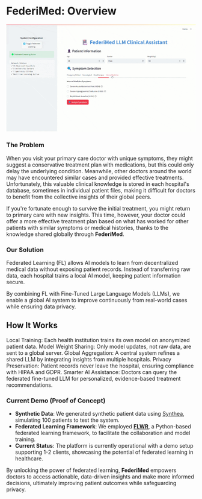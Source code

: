# FederiMed: Overview

![FederiMed Demo](https://github.com/youssbim/FederiMed/blob/main/shortdemo.gif?raw=true)

### The Problem
When you visit your primary care doctor with unique symptoms, they might suggest a conservative treatment plan with medications, but this could only delay the underlying condition. Meanwhile, other doctors around the world may have encountered similar cases and provided effective treatments. Unfortunately, this valuable clinical knowledge is stored in each hospital's database, sometimes in individual patient files, making it difficult for doctors to benefit from the collective insights of their global peers.

If you're fortunate enough to survive the initial treatment, you might return to primary care with new insights. This time, however, your doctor could offer a more effective treatment plan based on what has worked for other patients with similar symptoms or medical histories, thanks to the knowledge shared globally through **FederiMed**.

### Our Solution
Federated Learning (FL) allows AI models to learn from decentralized medical data without exposing patient records. Instead of transferring raw data, each hospital trains a local AI model, keeping patient information secure.

By combining FL with Fine-Tuned Large Language Models (LLMs), we enable a global AI system to improve continuously from real-world cases while ensuring data privacy.

## How It Works
Local Training:  Each health institution trains its own model on anonymized patient data.
Model Weight Sharing: Only model updates, not raw data, are sent to a global server.
Global Aggregation: A central system refines a shared LLM by integrating insights from multiple hospitals.
Privacy Preservation: Patient records never leave the hospital, ensuring compliance with HIPAA and GDPR.
Smarter AI Assistance: Doctors can query the federated fine-tuned LLM for personalized, evidence-based treatment recommendations.

### Current Demo (Proof of Concept)
- **Synthetic Data**: We generated synthetic patient data using [Synthea](https://github.com/synthetichealth/synthea), simulating 100 patients to test the system.
- **Federated Learning Framework**: We employed [**FLWR**](https://github.com/adap/flower), a Python-based federated learning framework, to facilitate the collaboration and model training.
- **Current Status**: The platform is currently operational with a demo setup supporting 1-2 clients, showcasing the potential of federated learning in healthcare.

By unlocking the power of federated learning, **FederiMed** empowers doctors to access actionable, data-driven insights and make more informed decisions, ultimately improving patient outcomes while safeguarding privacy.

